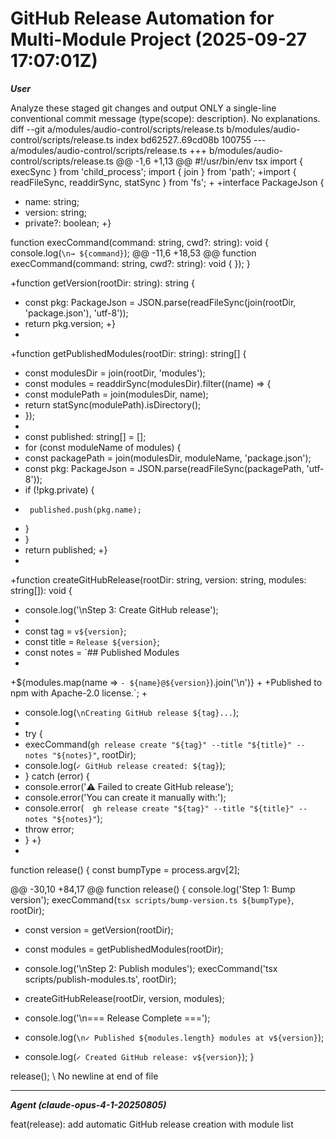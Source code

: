 <!-- Generated by SpecStory -->

# GitHub Release Automation for Multi-Module Project (2025-09-27 17:07:01Z)

<!-- Claude Code Session 3dedf1f8-69f4-4c30-95fc-9e95d931a66f (2025-09-27_17-07-01Z) -->

_**User**_

Analyze these staged git changes and output ONLY a single-line conventional commit message (type(scope): description). No explanations.
diff --git a/modules/audio-control/scripts/release.ts b/modules/audio-control/scripts/release.ts
index bd62527..69cd08b 100755
--- a/modules/audio-control/scripts/release.ts
+++ b/modules/audio-control/scripts/release.ts
@@ -1,6 +1,13 @@
 #!/usr/bin/env tsx
 import { execSync } from 'child_process';
 import { join } from 'path';
+import { readFileSync, readdirSync, statSync } from 'fs';
+
+interface PackageJson {
+  name: string;
+  version: string;
+  private?: boolean;
+}
 
 function execCommand(command: string, cwd?: string): void {
   console.log(`\n→ ${command}`);
@@ -11,6 +18,53 @@ function execCommand(command: string, cwd?: string): void {
   });
 }
 
+function getVersion(rootDir: string): string {
+  const pkg: PackageJson = JSON.parse(readFileSync(join(rootDir, 'package.json'), 'utf-8'));
+  return pkg.version;
+}
+
+function getPublishedModules(rootDir: string): string[] {
+  const modulesDir = join(rootDir, 'modules');
+  const modules = readdirSync(modulesDir).filter((name) => {
+    const modulePath = join(modulesDir, name);
+    return statSync(modulePath).isDirectory();
+  });
+
+  const published: string[] = [];
+  for (const moduleName of modules) {
+    const packagePath = join(modulesDir, moduleName, 'package.json');
+    const pkg: PackageJson = JSON.parse(readFileSync(packagePath, 'utf-8'));
+    if (!pkg.private) {
+      published.push(pkg.name);
+    }
+  }
+  return published;
+}
+
+function createGitHubRelease(rootDir: string, version: string, modules: string[]): void {
+  console.log('\nStep 3: Create GitHub release');
+
+  const tag = `v${version}`;
+  const title = `Release ${version}`;
+  const notes = `## Published Modules
+
+${modules.map(name => `- ${name}@${version}`).join('\n')}
+
+Published to npm with Apache-2.0 license.`;
+
+  console.log(`\nCreating GitHub release ${tag}...`);
+
+  try {
+    execCommand(`gh release create "${tag}" --title "${title}" --notes "${notes}"`, rootDir);
+    console.log(`✓ GitHub release created: ${tag}`);
+  } catch (error) {
+    console.error('⚠️  Failed to create GitHub release');
+    console.error('You can create it manually with:');
+    console.error(`  gh release create "${tag}" --title "${title}" --notes "${notes}"`);
+    throw error;
+  }
+}
+
 function release() {
   const bumpType = process.argv[2];
 
@@ -30,10 +84,17 @@ function release() {
   console.log('Step 1: Bump version');
   execCommand(`tsx scripts/bump-version.ts ${bumpType}`, rootDir);
 
+  const version = getVersion(rootDir);
+  const modules = getPublishedModules(rootDir);
+
   console.log('\nStep 2: Publish modules');
   execCommand('tsx scripts/publish-modules.ts', rootDir);
 
+  createGitHubRelease(rootDir, version, modules);
+
   console.log('\n=== Release Complete ===');
+  console.log(`\n✓ Published ${modules.length} modules at v${version}`);
+  console.log(`✓ Created GitHub release: v${version}`);
 }
 
 release();
\ No newline at end of file


---

_**Agent (claude-opus-4-1-20250805)**_

feat(release): add automatic GitHub release creation with module list

